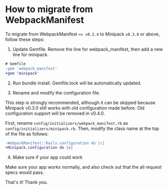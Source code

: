 # How to migrate from WebpackManifest

To migrate from WebpackManifest `<= v0.2.4` to Minipack `v0.3.0` or above, follow these steps:

1. Update Gemfile. Remove the line for webpack_manifest, then add a new line for minipack.

```diff
# Gemfile
-gem 'webpack_manifest'
+gem 'minipack'
```

2. Run bundle install. Gemfile.lock will be automatically updated.

3. Rename and modify the configuration file.

This step is strongly recommended, although it can be skipped because Minipack v0.3.0 still works with old configuration made before. Old configuration support will be removed in v0.4.0.

First, rename `config/initializers/webpack_manifest.rb` as `config/initializers/minipack.rb`. Then, modify the class name at the top of the file as follows:

```diff
-WebpackManifest::Rails.configuration do |c|
+Minipack.configuration do |c|
```

4. Make sure if your app could work

Make sure your app works normally, and also check out that the all request specs would pass.

That's it! Thank you.
